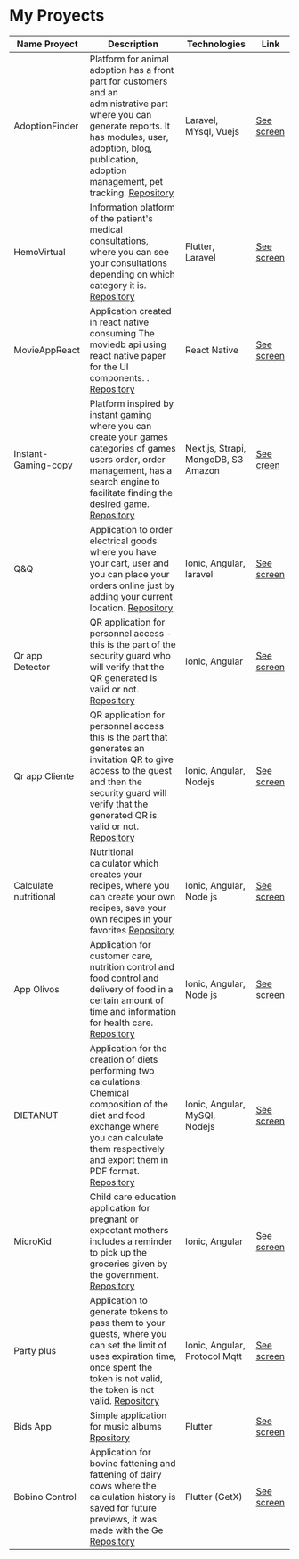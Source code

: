 # My Proyects

Name Proyect| Description | Technologies|  Link
------------ | ------------- | ------------- | -------------
AdoptionFinder| Platform for animal adoption has a front part for customers and an administrative part where you can generate reports. It has modules, user, adoption, blog, publication, adoption management, pet tracking. [Repository](https://github.com/xandyx2014/Adoption-finder) | Laravel, MYsql, Vuejs| [See screen](https://github.com/xandyx2014/Adoption-finder/blob/main/README.md)
HemoVirtual| Information platform of the patient's medical consultations, where you can see your consultations depending on which category it is. [Repository](https://github.com/xandyx2014/Hemovirtualscreen) | Flutter, Laravel| [See screen](https://github.com/xandyx2014/Hemovirtualscreen/blob/main/readme.md)
MovieAppReact| Application created in react native consuming The moviedb api using react native paper for the UI components. . [Repository](https://github.com/xandyx2014/My-Movie-app) | React  Native | [See screen](https://github.com/xandyx2014/My-Movie-app/blob/main/README.md)
Instant-Gaming-copy | Platform inspired by instant gaming where you can create your games categories of games users order, order management, has a search engine to facilitate finding the desired game. [Repository](https://github.com/xandyx2014/instant-gaming-copy) | Next.js, Strapi, MongoDB, S3 Amazon  | [See creen](https://github.com/xandyx2014/instant-gaming-copy/blob/main/README.md)
Q&Q | Application to order electrical goods where you have your cart, user and you can place your orders online just by adding your current location. [Repository](https://github.com/xandyx2014/Q-Q-app) | Ionic, Angular, laravel  | [See screen](https://github.com/xandyx2014/Q-Q-app/blob/main/README.md)
Qr app Detector | QR application for personnel access - this is the part of the security guard who will verify that the QR generated is valid or not. [Repository](https://github.com/xandyx2014/Qr.guard-detector) | Ionic, Angular | [See screen](https://github.com/xandyx2014/Qr.guard-detector/blob/main/README.md)
Qr app Cliente | QR application for personnel access this is the part that generates an invitation QR to give access to the guest and then the security guard will verify that the generated QR is valid or not. [Repository](https://github.com/xandyx2014/Qr-Guard-cliente) | Ionic, Angular, Nodejs | [See screen](https://github.com/xandyx2014/Qr-Guard-cliente/blob/main/README.md)
Calculate nutritional | Nutritional calculator which creates your recipes, where you can create your own recipes, save your own recipes in your favorites [Repository](https://github.com/xandyx2014/Calculadora-nutricional)  | Ionic, Angular, Node js | [See screen](https://github.com/xandyx2014/Calculadora-nutricional/blob/master/readme.md)
App Olivos | Application for customer care, nutrition control and food control and delivery of food in a certain amount of time and information for health care. [Repository](https://github.com/xandyx2014/Control-nutricional-Frontend-App) | Ionic, Angular, Node js | [See screen](https://github.com/xandyx2014/Control-nutricional-Frontend-App/blob/master/README.md)
DIETANUT | Application for the creation of diets performing two calculations: Chemical composition of the diet and food exchange where you can calculate them respectively and export them in PDF format. [Repository](https://github.com/xandyx2014/Control-de-dieta-app)| Ionic, Angular, MySQl, Nodejs | [See screen](https://github.com/xandyx2014/Control-de-dieta-app/blob/main/README.md)
MicroKid | Child care education application for pregnant or expectant mothers includes a reminder to pick up the groceries given by the government. [Repository](https://github.com/xandyx2014/microkitApp) | Ionic, Angular | [See screen](https://github.com/xandyx2014/microkitApp/blob/master/README.md)
Party plus | Application to generate tokens to pass them to your guests, where you can set the limit of uses expiration time, once spent the token is not valid, the token is not valid. [Repository](https://github.com/xandyx2014/app-qr-party) | Ionic, Angular, Protocol Mqtt | [See screen](https://github.com/xandyx2014/app-qr-party/blob/main/README.md)
Bids App | Simple application for music albums [Rpository](https://github.com/xandyx2014/Bids-app)| Flutter | [See screen](https://github.com/xandyx2014/Bids-app/blob/main/README.md)
Bobino Control | Application for bovine fattening and fattening of dairy cows where the calculation history is saved for future previews, it was made with the Ge [Repository](https://github.com/xandyx2014/control_bobino_app) | Flutter (GetX) | [See screen](https://github.com/xandyx2014/control_bobino_app/blob/master/README.md)
